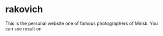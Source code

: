 # rakovich
This is the personal website one of famous photographers of Minsk.
You can see result on 
